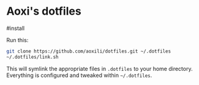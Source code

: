 Aoxi's dotfiles
========

#install

Run this:

```sh
git clone https://github.com/aoxili/dotfiles.git ~/.dotfiles
~/.dotfiles/link.sh
```

This will symlink the appropriate files in `.dotfiles` to your home directory.
Everything is configured and tweaked within `~/.dotfiles`.

